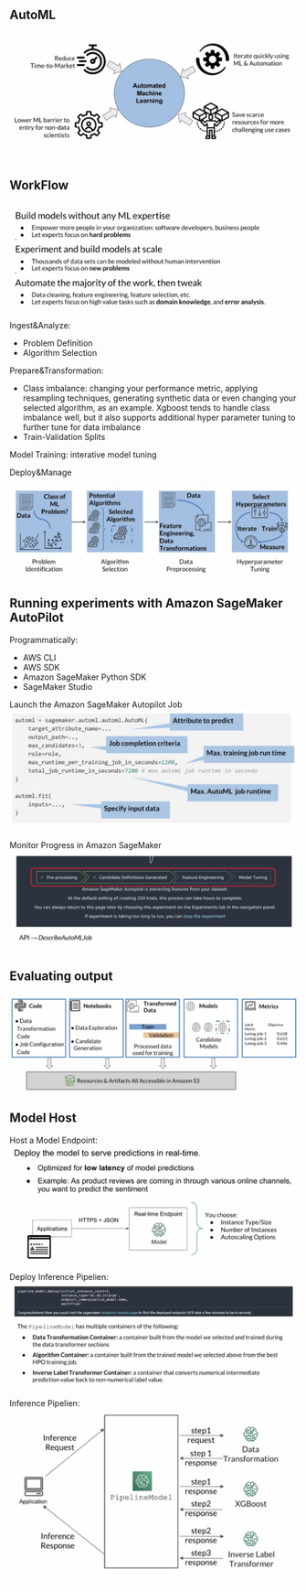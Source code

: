 ## AutoML
![image](pic/automl.png)

## WorkFlow
![image](pic/automl_workflow.png)
Ingest&Analyze:
- Problem Definition
- Algorithm Selection

Prepare&Transformation:
- Class imbalance: changing your performance metric, applying resampling techniques, generating synthetic data or even changing your selected algorithm, as an example. Xgboost tends to handle class imbalance well, but it also supports additional hyper parameter tuning to further tune for data imbalance
- Train-Validation Splits

Model Training: interative model tuning

Deploy&Manage


![image](pic/automl_scenario.png)

## Running experiments with Amazon SageMaker AutoPilot
Programmatically:
- AWS CLI
- AWS SDK
- Amazon SageMaker Python SDK
- SageMaker Studio

Launch the Amazon SageMaker Autopilot Job
![image](pic/autopilot_job.png)

Monitor Progress in Amazon SageMaker
![image](pic/monitor_progress.png)

## Evaluating output
![image](pic/autopilot_output.png)

## Model Host
Host a Model Endpoint:
![image](pic/host_a_model_endpoint.png)

Deploy Inference Pipelien:
![image](pic/deploy_inference_pipeline.png)

Inference Pipelien:
![image](pic/inference_pipeline.png)
